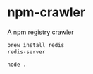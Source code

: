 npm-crawler
===========

A npm registry crawler

```bash
brew install redis
redis-server

node .
```
